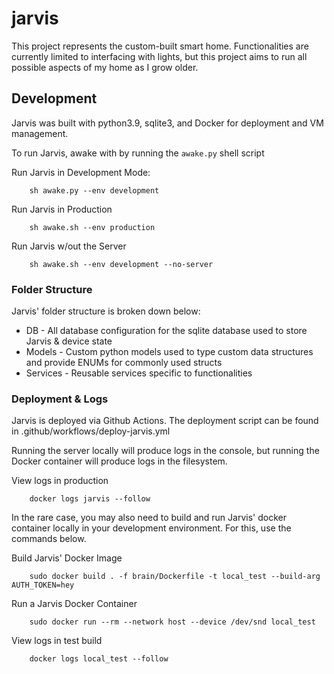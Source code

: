 # jarvis
This project represents the custom-built smart home. Functionalities are currently limited to interfacing with lights, but this project aims to run all possible aspects of my home as I grow older.

## Development
Jarvis was built with python3.9, sqlite3, and Docker for deployment and VM management.

To run Jarvis, awake with by running the `awake.py` shell script

Run Jarvis in Development Mode:
```
    sh awake.py --env development
```

Run Jarvis in Production
```
    sh awake.sh --env production 
```

Run Jarvis w/out the Server
```
    sh awake.sh --env development --no-server
```

### Folder Structure
Jarvis' folder structure is broken down below:

* DB - All database configuration for the sqlite database used to store Jarvis & device state
* Models - Custom python models used to type custom data structures and provide ENUMs for commonly used structs
* Services - Reusable services specific to functionalities


### Deployment & Logs

Jarvis is deployed via Github Actions. The deployment script can be found in .github/workflows/deploy-jarvis.yml

Running the server locally will produce logs in the console, but running the Docker container will produce logs in the filesystem.

View logs in production
```
    docker logs jarvis --follow
```

In the rare case, you may also need to build and run Jarvis' docker container locally in your development environment. For this, use the commands below.

Build Jarvis' Docker Image 
```
    sudo docker build . -f brain/Dockerfile -t local_test --build-arg AUTH_TOKEN=hey
```

Run a Jarvis Docker Container
```
    sudo docker run --rm --network host --device /dev/snd local_test
```

View logs in test build
```
    docker logs local_test --follow
```